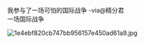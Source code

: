我参与了一场可怕的国际战争 -via@精分君   
一场国际战争

![1e4ebf820cb747bb956157e450ad61a9.jpg](https://wxlzmt.github.io/cdn1/ext/qw/groups/30019/1e4ebf820cb747bb956157e450ad61a9.jpg)
